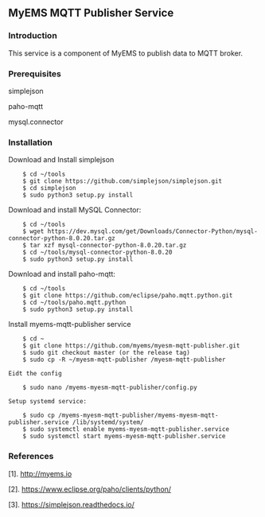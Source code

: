 ## MyEMS MQTT Publisher Service

### Introduction
This service is a component of MyEMS to publish data to MQTT broker.



### Prerequisites
simplejson

paho-mqtt

mysql.connector

### Installation

Download and Install simplejson
```
    $ cd ~/tools
    $ git clone https://github.com/simplejson/simplejson.git
    $ cd simplejson
    $ sudo python3 setup.py install 
```

Download and install MySQL Connector:
```
    $ cd ~/tools
    $ wget https://dev.mysql.com/get/Downloads/Connector-Python/mysql-connector-python-8.0.20.tar.gz
    $ tar xzf mysql-connector-python-8.0.20.tar.gz
    $ cd ~/tools/mysql-connector-python-8.0.20
    $ sudo python3 setup.py install
```

Download and install paho-mqtt:
```
    $ cd ~/tools
    $ git clone https://github.com/eclipse/paho.mqtt.python.git
    $ cd ~/tools/paho.mqtt.python
    $ sudo python3 setup.py install
```

Install myems-mqtt-publisher service
```
    $ cd ~
    $ git clone https://github.com/myems/myesm-mqtt-publisher.git
    $ sudo git checkout master (or the release tag)
    $ sudo cp -R ~/myesm-mqtt-publisher /myesm-mqtt-publisher
```
    Eidt the config
```
    $ sudo nano /myems-myesm-mqtt-publisher/config.py
```
    Setup systemd service:
```
    $ sudo cp /myems-myesm-mqtt-publisher/myems-myesm-mqtt-publisher.service /lib/systemd/system/
    $ sudo systemctl enable myems-myesm-mqtt-publisher.service
    $ sudo systemctl start myems-myesm-mqtt-publisher.service
```


### References
  [1]. http://myems.io
  
  [2]. https://www.eclipse.org/paho/clients/python/
  
  [3]. https://simplejson.readthedocs.io/

